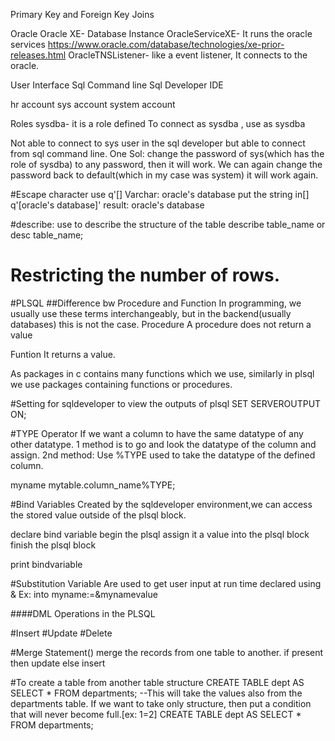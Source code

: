 Primary Key and Foreign Key 
Joins


Oracle
Oracle XE- Database Instance
OracleServiceXE- It runs the oracle services
https://www.oracle.com/database/technologies/xe-prior-releases.html
OracleTNSListener- like a event listener, It connects to the oracle.

User Interface
Sql Command line
Sql Developer IDE

<Some users>
hr account
sys account
system account

Roles
sysdba- it is a role defined
To connect as sysdba , use as sysdba

Not able to connect to sys user in the sql developer but able to 
connect from sql command line.
One Sol: change the password of sys(which has the role of sysdba) 
to any password, then it will work.
We can again change the password back to default(which in my case was system)
it will work again.

#Escape character
use q'[]
Varchar: oracle's database
put the string in[] q'[oracle's database]'
result: oracle's database

#describe: use to describe the structure of the table
describe table_name
or desc table_name;

# Restricting the number of rows.



#PLSQL
##Difference bw Procedure and Function
In programming, we usually use these terms interchangeably,
but in the backend(usually databases) this is not the case.
Procedure
A procedure does not return a value

Funtion 
It returns a value.

As packages in c contains many functions which we use, similarly
in plsql we use packages containing functions or procedures.

#Setting for sqldeveloper to view the outputs of plsql
SET SERVEROUTPUT ON;

#TYPE Operator
If we want a column to have the same datatype of any other datatype.
1 method is to go and look the datatype of the column and assign.
2nd method: Use %TYPE
used to take the datatype of the defined column.

myname mytable.column_name%TYPE;

#Bind Variables
Created by the sqldeveloper environment,we can access the stored value outside of the plsql block.

declare bind variable
begin the plsql
assign it a value into the plsql block
finish the plsql block

print bindvariable


#Substitution Variable
Are used to get user input at run time 
declared using &
Ex: into myname:=&mynamevalue

####DML Operations in the PLSQL

#Insert
#Update
#Delete

#Merge Statement()
merge the records from one table to another.
if present then update else insert

#To create a table from another table structure
CREATE TABLE dept AS SELECT * FROM departments;
--This will take the values also from the departments table.
If we want to take only structure, then put a condition that will never become full.[ex: 1=2]
CREATE TABLE dept AS SELECT * FROM departments;